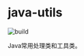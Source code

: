 # java-utils

![build](https://travis-ci.com/chengjf/java-utils.svg?token=v4adhQ4z6YRtPGbpiZzq&branch=master)


Java常用处理类和工具类。

